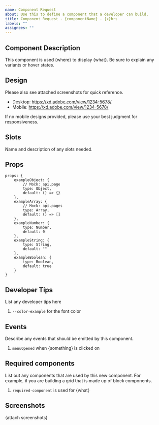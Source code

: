 ```yaml
---
name: Component Request
about: Use this to define a component that a developer can build.
title: Component Request - {componentName} - {x}hrs
labels: ""
assignees: ""
---
```


## Component Description

This component is used {where} to display {what}. Be sure to explain any variants or hover states.

## Design

Please also see attached screenshots for quick reference.

-   Desktop: https://xd.adobe.com/view/1234-5678/
-   Mobile: https://xd.adobe.com/view/1234-5678/

If no mobile designs provided, please use your best judgment for responsiveness.

## Slots

Name and description of any slots needed.

## Props

```
props: {
    exampleObject: {
        // Mock: api.page
        type: Object,
        default: () => {}
    },
    exampleArray: {
        // Mock: api.pages
        type: Array,
        default: () => []
    },
    exampleNumber: {
        type: Number,
        default: 0
    },
    exampleString: {
        type: String,
        default: ""
    },
    exampleBoolean: {
        type: Boolean,
        default: true
    }
}
```

## Developer Tips

List any developer tips here

1. `--color-example` for the font color

## Events

Describe any events that should be emitted by this component.

1. `menuOpened` when {something} is clicked on

## Required components

List out any components that are used by this new component. For example, if you are building a grid that is made up of block components.

1. `required-component` is used for {what}

## Screenshots

{attach screenshots}
